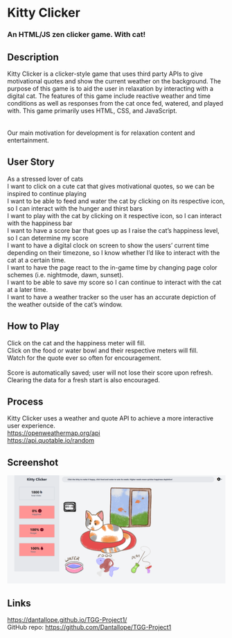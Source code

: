 # Kitty Clicker
### An HTML/JS zen clicker game. With cat!

## Description
Kitty Clicker is a clicker-style game that uses third party APIs to give motivational quotes and show the current weather on the background. The purpose of this game is to aid the user in relaxation by interacting with a digital cat. The features of this game include reactive weather and time conditions as well as responses from the cat once fed, watered, and played with. This game primarily uses HTML, CSS, and JavaScript. 	
<br>
<br>Our main motivation for development is for relaxation content and entertainment. 


## User Story
As a stressed lover of cats 
<br>I want to click on a cute cat that gives motivational quotes, so we can be inspired to continue playing
<br>I want to be able to feed and water the cat by clicking on its respective icon, so I can interact with the hunger and thirst bars
<br>I want to play with the cat by clicking on it respective icon, so I can interact with the happiness bar
<br>I want to have a score bar that goes up as I raise the cat’s happiness level, so I can determine my score
<br>I want to have a digital clock on screen to show the users’ current time depending on their timezone, so I know whether I’d like to interact with the cat at a certain time. 
<br>I want to have the page react to the in-game time by changing page color schemes (i.e. nightmode, dawn, sunset).
<br>I want to be able to save my score so I can continue to interact with the cat at a later time.
<br>I want to have a weather tracker so the user has an accurate depiction of the weather outside of the cat’s window.

## How to Play
Click on the cat and the happiness meter will fill.
<br>Click on the food or water bowl and their respective meters will fill. 
<br>Watch for the quote ever so often for encouragement. 
<br>
<br>Score is automatically saved; user will not lose their score upon refresh. 
<br>Clearing the data for a fresh start is also encouraged. 

## Process
Kitty Clicker uses a weather and quote API to achieve a more interactive user experience. 
   <br> https://openweathermap.org/api
   <br> https://api.quotable.io/random

## Screenshot
![Screenshot of website](/assets/images/stock1.png)
## Links
https://dantallope.github.io/TGG-Project1/
<br>GitHub repo: https://github.com/Dantallope/TGG-Project1
